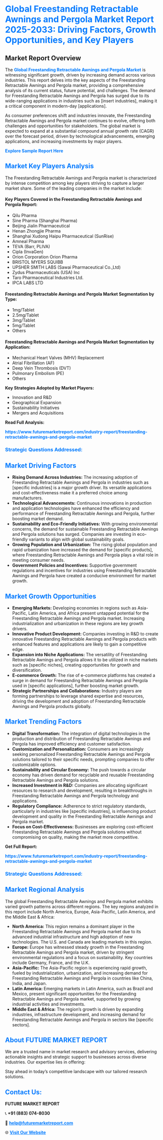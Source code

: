 <h1 style="color: #007BFF;">Global Freestanding Retractable Awnings and Pergola Market Report 2025-2033: Driving Factors, Growth Opportunities, and Key Players</h1>

<section id="overview">
<h2>Market Report Overview</h2>
<p>The <a href="https://www.futuremarketreport.com/industry-report/freestanding-retractable-awnings-and-pergola-market" style="color: #007BFF; text-decoration: none;"><strong>Global Freestanding Retractable Awnings and Pergola Market</strong></a> is witnessing significant growth, driven by increasing demand across various industries. This report delves into the key aspects of the Freestanding Retractable Awnings and Pergola market, providing a comprehensive analysis of its current status, future potential, and challenges. The demand for Freestanding Retractable Awnings and Pergola has surged due to its wide-ranging applications in industries such as [insert industries], making it a critical component in modern-day [applications].</p>
<p>As consumer preferences shift and industries innovate, the Freestanding Retractable Awnings and Pergola market continues to evolve, offering both challenges and opportunities for stakeholders. The global market is expected to expand at a substantial compound annual growth rate (CAGR) over the forecast period, driven by technological advancements, emerging applications, and increasing investments by major players.</p>
</section>

<section id="overview">
<p><a href="https://www.futuremarketreport.com/request-sample/reportId=33463" style="color: #007BFF; text-decoration: none;"><strong>Explore Sample Report Here</strong></a></p>
</section>

<section id="key-players">
<h2 style="color: #007BFF;">Market Key Players Analysis</h2>
<p>The Freestanding Retractable Awnings and Pergola market is characterized by intense competition among key players striving to capture a larger market share. Some of the leading companies in the market include:</p>
<h4>Key Players Covered in the Freestanding Retractable Awnings and Pergola Report:</h4>
<ul><li>Qilu Pharma</li><li>Sine Pharma (Shanghai Pharma)</li><li>Beijing Jialin Pharmaceutical</li><li>Henan Zhongjie Pharma</li><li>Shanghai Xudong Haipu Pharmaceutical (SunRise)</li><li>Amneal Pharma</li><li>TEVA (Barr, PLIVA)</li><li>Cipla (InvaGen)</li><li>Orion Corporation Orion Pharma</li><li>BRISTOL MYERS SQUIBB</li><li>UPSHER SMITH LABS (Sawai Pharmaceutical Co.,Ltd)</li><li>Zydus Pharmaceuticals (USA) Inc</li><li>Taro Pharmaceutical Industries Ltd.</li><li>IPCA LABS LTD</li></ul>
<h4>Freestanding Retractable Awnings and Pergola Market Segmentation by Type:</h4>
<ul><li>1mg/Tablet</li><li>2.5mg/Tablet</li><li>3mg/Tablet</li><li>5mg/Tablet</li><li>Others</li></ul>

<h4>Freestanding Retractable Awnings and Pergola Market Segmentation by Application:</h4>
<ul><li>Mechanical Heart Valves (MHV) Replacement</li><li>Atrial Fibrillation (AF)</li><li>Deep Vein Thrombosis (DVT)</li><li>Pulmonary Embolism (PE)</li><li>Others</li></ul>
<p><strong>Key Strategies Adopted by Market Players:</strong></p>
<ul>
<li>Innovation and R&D</li>
<li>Geographical Expansion</li>
<li>Sustainability Initiatives</li>
<li>Mergers and Acquisitions</li>
</ul>
</section>

<section>
<p><strong>Read Full Analysis: </strong></p><a href="https://www.futuremarketreport.com/industry-report/freestanding-retractable-awnings-and-pergola-market" style="color: #007BFF; text-decoration: none;"><strong>https://www.futuremarketreport.com/industry-report/freestanding-retractable-awnings-and-pergola-market</strong></a>
<h3 style="color: #007BFF;">Strategic Questions Addressed:</h3>
</section>

<section id="driving-factors">
<h2 style="color: #007BFF;">Market Driving Factors</h2>
<ul>
<li><strong>Rising Demand Across Industries:</strong> The increasing adoption of Freestanding Retractable Awnings and Pergola in industries such as [specific industries] is a major growth driver. Its versatile applications and cost-effectiveness make it a preferred choice among manufacturers.</li>
<li><strong>Technological Advancements:</strong> Continuous innovations in production and application technologies have enhanced the efficiency and performance of Freestanding Retractable Awnings and Pergola, further boosting market demand.</li>
<li><strong>Sustainability and Eco-Friendly Initiatives:</strong> With growing environmental concerns, the demand for sustainable Freestanding Retractable Awnings and Pergola solutions has surged. Companies are investing in eco-friendly variants to align with global sustainability goals.</li>
<li><strong>Growing Population and Urbanization:</strong> The rising global population and rapid urbanization have increased the demand for [specific products], where Freestanding Retractable Awnings and Pergola plays a vital role in meeting consumer needs.</li>
<li><strong>Government Policies and Incentives:</strong> Supportive government regulations and incentives for industries using Freestanding Retractable Awnings and Pergola have created a conducive environment for market growth.</li>
</ul>
</section>

<section id="growth-opportunities">
<h2 style="color: #007BFF;">Market Growth Opportunities</h2>
<ul>
<li><strong>Emerging Markets:</strong> Developing economies in regions such as Asia-Pacific, Latin America, and Africa present untapped potential for the Freestanding Retractable Awnings and Pergola market. Increasing industrialization and urbanization in these regions are key growth drivers.</li>
<li><strong>Innovative Product Development:</strong> Companies investing in R&D to create innovative Freestanding Retractable Awnings and Pergola products with enhanced features and applications are likely to gain a competitive edge.</li>
<li><strong>Expansion into Niche Applications:</strong> The versatility of Freestanding Retractable Awnings and Pergola allows it to be utilized in niche markets such as [specific niches], creating opportunities for growth and diversification.</li>
<li><strong>E-commerce Growth:</strong> The rise of e-commerce platforms has created a surge in demand for Freestanding Retractable Awnings and Pergola used in [specific applications], further boosting market growth.</li>
<li><strong>Strategic Partnerships and Collaborations:</strong> Industry players are forming partnerships to leverage shared expertise and resources, driving the development and adoption of Freestanding Retractable Awnings and Pergola products globally.</li>
</ul>
</section>

<section id="trending-factors">
<h2 style="color: #007BFF;">Market Trending Factors</h2>
<ul>
<li><strong>Digital Transformation:</strong> The integration of digital technologies in the production and distribution of Freestanding Retractable Awnings and Pergola has improved efficiency and customer satisfaction.</li>
<li><strong>Customization and Personalization:</strong> Consumers are increasingly seeking personalized Freestanding Retractable Awnings and Pergola solutions tailored to their specific needs, prompting companies to offer customizable options.</li>
<li><strong>Sustainability and Circular Economy:</strong> The push towards a circular economy has driven demand for recyclable and reusable Freestanding Retractable Awnings and Pergola solutions.</li>
<li><strong>Increased Investment in R&D:</strong> Companies are allocating significant resources to research and development, resulting in breakthroughs in Freestanding Retractable Awnings and Pergola technology and applications.</li>
<li><strong>Regulatory Compliance:</strong> Adherence to strict regulatory standards, particularly in industries like [specific industries], is influencing product development and quality in the Freestanding Retractable Awnings and Pergola market.</li>
<li><strong>Focus on Cost-Effectiveness:</strong> Businesses are exploring cost-efficient Freestanding Retractable Awnings and Pergola solutions without compromising on quality, making the market more competitive.</li>
</ul>
</section>

<section>
<p><strong>Get Full Report: </strong></p><a href="https://www.futuremarketreport.com/industry-report/freestanding-retractable-awnings-and-pergola-market" style="color: #007BFF; text-decoration: none;"><strong>https://www.futuremarketreport.com/industry-report/freestanding-retractable-awnings-and-pergola-market</strong></a>
<h3 style="color: #007BFF;">Strategic Questions Addressed:</h3>
</section>


<section id="regional-analysis">
<h2 style="color: #007BFF;">Market Regional Analysis</h2>
<p>The global Freestanding Retractable Awnings and Pergola market exhibits varied growth patterns across different regions. The key regions analyzed in this report include North America, Europe, Asia-Pacific, Latin America, and the Middle East & Africa:</p>
<ul>
<li><strong>North America:</strong> This region remains a dominant player in the Freestanding Retractable Awnings and Pergola market due to its advanced industrial infrastructure and high adoption of new technologies. The U.S. and Canada are leading markets in this region.</li>
<li><strong>Europe:</strong> Europe has witnessed steady growth in the Freestanding Retractable Awnings and Pergola market, driven by stringent environmental regulations and a focus on sustainability. Key countries include Germany, France, and the U.K.</li>
<li><strong>Asia-Pacific:</strong> The Asia-Pacific region is experiencing rapid growth, fueled by industrialization, urbanization, and increasing demand for Freestanding Retractable Awnings and Pergola in countries like China, India, and Japan.</li>
<li><strong>Latin America:</strong> Emerging markets in Latin America, such as Brazil and Mexico, present significant opportunities for the Freestanding Retractable Awnings and Pergola market, supported by growing industrial activities and investments.</li>
<li><strong>Middle East & Africa:</strong> The region’s growth is driven by expanding industries, infrastructure development, and increasing demand for Freestanding Retractable Awnings and Pergola in sectors like [specific sectors].</li>
</ul>
</section>

<footer>
<h2 style="color: #007BFF;">About FUTURE MARKET REPORT</h2>
<p>We are a trusted name in market research and advisory services, delivering actionable insights and strategic support to businesses across diverse industries. Our expertise lies in offering:</p>

<p>Stay ahead in today’s competitive landscape with our tailored research solutions.</p>

<h2 style="color: #007BFF;">Contact Us:</h2>
<p><strong>FUTURE MARKET REPORT</strong></p>
<p>📞 <strong>+91 (883) 074-8030</strong></p>
<p>📧 <strong><a href="mailto:help@futuremarketreport.com" style="color: #007BFF;">help@futuremarketreport.com</a></strong></p>
<p>🌐 <strong><a href="https://www.futuremarketreport.com/" style="color: #007BFF;">Visit Our Website</a></strong></p>
</footer>
